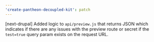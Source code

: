 ```yaml
---
'create-pantheon-decoupled-kit': patch
---
```


[next-drupal] Added logic to `api/preview.js` that returns JSON which indicates if
there are any issues with the preview route or secret if the `test=true` query
param exists on the request URL.
